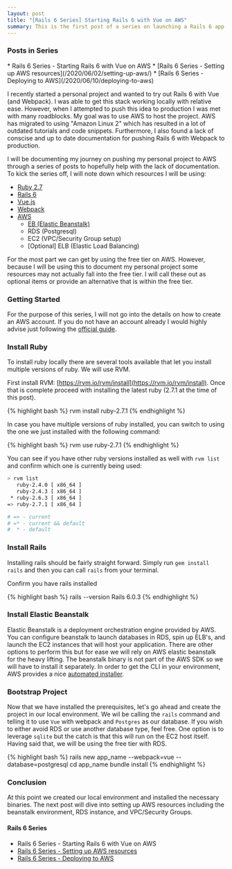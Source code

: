 ```yaml
---
layout: post
title: "[Rails 6 Series] Starting Rails 6 with Vue on AWS"
summary: This is the first post of a series on launching a Rails 6 app with Vue/Webpack on AWS.
---
```


<h3 class="no_toc">
Posts in Series
</h3>
* Rails 6 Series - Starting Rails 6 with Vue on AWS
* [Rails 6 Series - Setting up AWS resources](/2020/06/02/setting-up-aws/)
* [Rails 6 Series - Deploying to AWS](/2020/06/10/deploying-to-aws)

I recently started a personal project and wanted to try out Rails 6 with Vue (and Webpack). I was able to get this stack working locally with relative ease. However, when I attempted to push
this idea to production I was met with many roadblocks. My goal was to use AWS to host the project. AWS has migrated to using "Amazon Linux 2" which has resulted in a lot of
outdated tutorials and code snippets. Furthermore, I also found a lack of conscise and up to date documentation for pushing Rails 6 with Webpack to production.

I will be documenting my journey on pushing my personal project to AWS through a series of posts to hopefully help with the lack of documentation. To kick the series off, I will note down
which resources I will be using:

- [Ruby 2.7](https://www.ruby-lang.org/en/news/2019/12/25/ruby-2-7-0-released/)
- [Rails 6](https://edgeguides.rubyonrails.org/6_0_release_notes.html)
- [Vue.js](https://vuejs.org/guide/)
- [Webpack](https://webpack.js.org/guides/)
- [AWS](https://console.aws.amazon.com/)
  - [EB (Elastic Beanstalk)](https://docs.aws.amazon.com/elasticbeanstalk/latest/dg/Welcome.html)
  - RDS (Postgresql)
  - EC2 (VPC/Security Group setup)
  - [Optional] ELB (Elastic Load Balancing)

For the most part we can get by using the free tier on AWS. However, because I will be using this to document my personal project some resources may not actually fall into the free tier. I will call these out as optional items or provide an alternative that is within the free tier.

### Getting Started

For the purpose of this series, I will not go into the details on how to create an AWS account. If you do not have an account already I would highly advise just following the [official guide](https://aws.amazon.com/premiumsupport/knowledge-center/create-and-activate-aws-account/).

### Install Ruby

To install ruby locally there are several tools available that let you install multiple versions of ruby. We will use RVM.

First install RVM: [https://rvm.io/rvm/install](https://rvm.io/rvm/install). Once that is complete proceed with installing the latest ruby (2.7.1 at the time of this post).

{% highlight bash %}
rvm install ruby-2.7.1
{% endhighlight %}

In case you have multiple versions of ruby installed, you can switch to using the one we just installed with the following command:

{% highlight bash %}
rvm use ruby-2.7.1
{% endhighlight %}

You can see if you have other ruby versions installed as well with `rvm list` and confirm which one is currently being used:

```bash
> rvm list
   ruby-2.4.0 [ x86_64 ]
   ruby-2.4.3 [ x86_64 ]
 * ruby-2.6.3 [ x86_64 ]
=> ruby-2.7.1 [ x86_64 ]

# => - current
# =* - current && default
#  * - default
```

### Install Rails

Installing rails should be fairly straight forward. Simply run `gem install rails` and then you can call `rails` from your terminal.

Confirm you have rails installed

{% highlight bash %}
rails --version
Rails 6.0.3
{% endhighlight %}

### Install Elastic Beanstalk

Elastic Beanstalk is a deployment orchestration engine provided by AWS. You can configure beanstalk to launch databases in RDS, spin up ELB's, and launch the EC2 instances that will host your application. There are other options to perform this but for ease we will rely on AWS elastic beanstalk for the heavy lifting. The beanstalk binary is not part of the AWS SDK so we will have to install it separately. In order to get the CLI in your environment, AWS provides a nice [automated installer](https://github.com/aws/aws-elastic-beanstalk-cli-setup).

### Bootstrap Project

Now that we have installed the prerequisites, let's go ahead and create the project in our local environment. We wil be calling the `rails` command and telling it to use `Vue` with webpack and `Postgres` as our database. If you wish to either avoid RDS or use another database type, feel free. One option is to leverage `sqlite` but the catch is that this will run on the EC2 host itself. Having said that, we will be using the free tier with RDS.

{% highlight bash %}
rails new app_name --webpack=vue --database=postgresql
cd app_name
bundle install
{% endhighlight %}

### Conclusion

At this point we created our local environment and installed the necessary binaries. The next post will dive into setting up AWS resources including the beanstalk environment, RDS instance, and VPC/Security Groups.

#### Rails 6 Series
* Rails 6 Series - Starting Rails 6 with Vue on AWS
* [Rails 6 Series - Setting up AWS resources](/2020/06/02/setting-up-aws/)
* [Rails 6 Series - Deploying to AWS](/2020/06/10/deploying-to-aws)